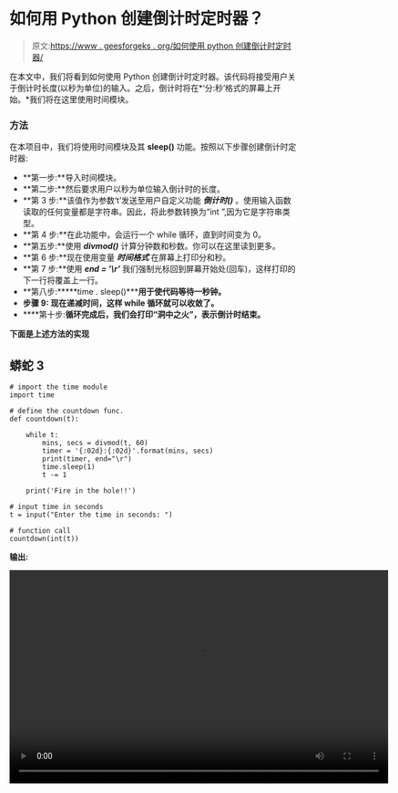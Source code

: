 # 如何用 Python 创建倒计时定时器？

> 原文:[https://www . geesforgeks . org/如何使用 python 创建倒计时定时器/](https://www.geeksforgeeks.org/how-to-create-a-countdown-timer-using-python/)

在本文中，我们将看到如何使用 Python 创建倒计时定时器。该代码将接受用户关于倒计时长度(以秒为单位)的输入。之后，倒计时将在*‘分:秒’格式的屏幕上开始。*我们将在这里使用时间模块。

### 方法

在本项目中，我们将使用时间模块及其 **sleep()** 功能。按照以下步骤创建倒计时定时器:

*   **第一步:**导入时间模块。
*   **第二步:**然后要求用户以秒为单位输入倒计时的长度。
*   **第 3 步:**该值作为参数‘t’发送至用户自定义功能 ***倒计时()*** 。使用输入函数读取的任何变量都是字符串。因此，将此参数转换为“int ”,因为它是字符串类型。
*   **第 4 步:**在此功能中，会运行一个 while 循环，直到时间变为 0。
*   **第五步:**使用 ***divmod()*** 计算分钟数和秒数。你可以在这里读到更多。
*   **第 6 步:**现在使用变量 ***时间格式*** 在屏幕上打印分和秒。
*   **第 7 步:**使用 ***end = '\r'*** 我们强制光标回到屏幕开始处(回车)，这样打印的下一行将覆盖上一行。
*   **第八步:*****time . sleep()*****用于使代码等待一秒钟。**
*   ****步骤 9:** 现在递减时间，这样 while 循环就可以收敛了。**
*   ****第十步:**循环完成后，我们会打印“洞中之火”，表示倒计时结束。**

**下面是上述方法的实现**

## **蟒蛇 3**

```
# import the time module
import time

# define the countdown func.
def countdown(t):

    while t:
        mins, secs = divmod(t, 60)
        timer = '{:02d}:{:02d}'.format(mins, secs)
        print(timer, end="\r")
        time.sleep(1)
        t -= 1

    print('Fire in the hole!!')

# input time in seconds
t = input("Enter the time in seconds: ")

# function call
countdown(int(t))
```

****输出:**** 

**<video class="wp-video-shortcode" id="video-430687-1" width="665" height="374" preload="metadata" controls=""><source type="video/webm" src="https://media.geeksforgeeks.org/wp-content/cdn-uploads/20200729151851/python-countdown-timer.webm?_=1">[https://media.geeksforgeeks.org/wp-content/cdn-uploads/20200729151851/python-countdown-timer.webm](https://media.geeksforgeeks.org/wp-content/cdn-uploads/20200729151851/python-countdown-timer.webm)</video>**